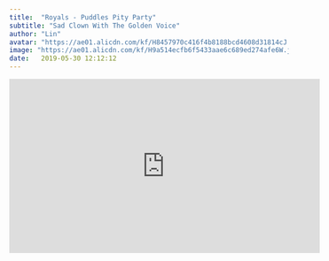 ```yaml
---
title:  "Royals - Puddles Pity Party"
subtitle: "Sad Clown With The Golden Voice"
author: "Lin"
avatar: "https://ae01.alicdn.com/kf/H8457970c416f4b8188bcd4608d31814cJ.jpg"
image: "https://ae01.alicdn.com/kf/H9a514ecfb6f5433aae6c689ed274afe6W.jpg"
date:   2019-05-30 12:12:12
---
```



<iframe width="560" height="315" src="https://www.youtube.com/embed/VBmCJEehYtU" frameborder="0" allow="accelerometer; autoplay; encrypted-media; gyroscope; picture-in-picture" allowfullscreen></iframe>